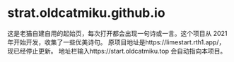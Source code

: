 # strat.oldcatmiku.github.io
这是老猫自建自用的起始页，每次打开都会出现一句诗或一言。这个项目从 2021 年开始开发，收集了一些优美诗句。
原项目地址是https://limestart.rth1.app/，现已经停止更新。
地址栏输入https://start.oldcatmiku.top 会自动指向本项目。
